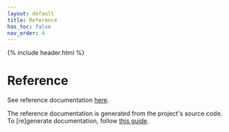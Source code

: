 ```yaml
---
layout: default
title: Reference
has_toc: false
nav_order: 4  
---
```

{% include header.html %}

# Reference

See reference documentation
<a href="{{- site.data.lib.git -}}/{{- site.data.lib.repo -}}/blob/master/dist/api/docs/{{- site.data.lib.api -}}.md" target="_blank">here</a>.

The reference documentation is generated from the project's source code. To [re]generate documentation, follow [this guide](./maintain/build#documentation).
